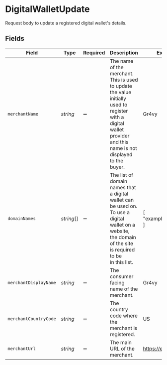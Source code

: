 # DigitalWalletUpdate

Request body to update a registered digital wallet's details.


## Fields

| Field                                                                                                                                                             | Type                                                                                                                                                              | Required                                                                                                                                                          | Description                                                                                                                                                       | Example                                                                                                                                                           |
| ----------------------------------------------------------------------------------------------------------------------------------------------------------------- | ----------------------------------------------------------------------------------------------------------------------------------------------------------------- | ----------------------------------------------------------------------------------------------------------------------------------------------------------------- | ----------------------------------------------------------------------------------------------------------------------------------------------------------------- | ----------------------------------------------------------------------------------------------------------------------------------------------------------------- |
| `merchantName`                                                                                                                                                    | *string*                                                                                                                                                          | :heavy_minus_sign:                                                                                                                                                | The name of the merchant. This is used to update the value initially<br/>used to register with a digital wallet provider and this name is not<br/>displayed to the buyer. | Gr4vy                                                                                                                                                             |
| `domainNames`                                                                                                                                                     | *string*[]                                                                                                                                                        | :heavy_minus_sign:                                                                                                                                                | The list of domain names that a digital wallet can be used on. To use a<br/>digital wallet on a website, the domain of the site is required to be<br/>in this list. | [<br/>"example.com"<br/>]                                                                                                                                         |
| `merchantDisplayName`                                                                                                                                             | *string*                                                                                                                                                          | :heavy_minus_sign:                                                                                                                                                | The consumer facing name of the merchant.                                                                                                                         | Gr4vy                                                                                                                                                             |
| `merchantCountryCode`                                                                                                                                             | *string*                                                                                                                                                          | :heavy_minus_sign:                                                                                                                                                | The country code where the merchant is registered.                                                                                                                | US                                                                                                                                                                |
| `merchantUrl`                                                                                                                                                     | *string*                                                                                                                                                          | :heavy_minus_sign:                                                                                                                                                | The main URL of the merchant.                                                                                                                                     | https://example.com                                                                                                                                               |